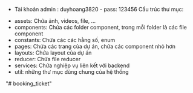 * Tài khoản admin : duyhoang3820 - pass: 123456
Cấu trúc thư mục:
- assets: Chứa ảnh, videos, file, …
- components: Chứa các folder component, trong mỗi folder là các file component
- constants: Chứa các các hằng số, enum
- pages: Chứa các trang của dự án, chứa các component nhỏ hơn
- layouts: Chứa layout của dự án
- reducer: Chứa file reducer
- services: Chứa nghiệp vụ liên kết với backend
- util: những thư mục dùng chung của hệ thống

"# booking_ticket" 
